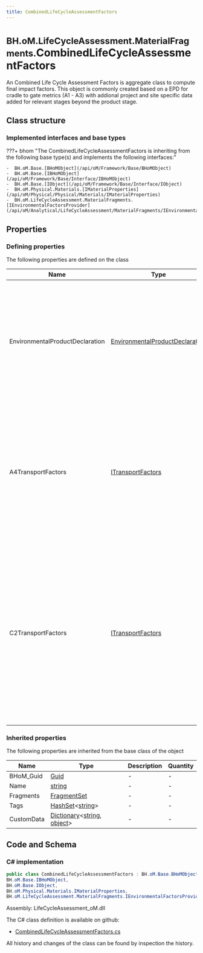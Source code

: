 ```yaml
---
title: CombinedLifeCycleAssessmentFactors
---
```


# <small>BH.oM.LifeCycleAssessment.MaterialFragments.</small>**CombinedLifeCycleAssessmentFactors**

An Combined Life Cycle Assessment Factors is aggregate class to compute final impact factors.
This object is commonly created based on a EPD for cradle to gate metrics (A1 - A3) with addional project and site specific data added for relevant stages beyond the product stage.

## Class structure

### Implemented interfaces and base types

???+ bhom "The CombinedLifeCycleAssessmentFactors is inheriting from the following base type(s) and implements the following interfaces:"

    -  BH.oM.Base.[BHoMObject](/api/oM/Framework/Base/BHoMObject)
    -  BH.oM.Base.[IBHoMObject](/api/oM/Framework/Base/Interface/IBHoMObject)
    -  BH.oM.Base.[IObject](/api/oM/Framework/Base/Interface/IObject)
    -  BH.oM.Physical.Materials.[IMaterialProperties](/api/oM/Physical/Physical/Materials/IMaterialProperties)
    -  BH.oM.LifeCycleAssessment.MaterialFragments.[IEnvironmentalFactorsProvider](/api/oM/Analytical/LifeCycleAssessment/MaterialFragments/IEnvironmentalFactorsProvider)


## Properties



### Defining properties

The following properties are defined on the class

| Name             | Type             | Description      | Quantity         |
|------------------|------------------|------------------|------------------|
| EnvironmentalProductDeclaration | [EnvironmentalProductDeclaration](/api/oM/Analytical/LifeCycleAssessment/MaterialFragments/EnvironmentalProductDeclaration) | THe Environmental Product Declaration as the basis for the life cycle assessment. Commnly outlines the metrics for A1-A3 modules, but might contain metrics beyond those modules. | - |
| A4TransportFactors | [ITransportFactors](/api/oM/Analytical/LifeCycleAssessment/MaterialFragments/Transport/ITransportFactors) | Factors for computing the emissions relating to Module A4 which captures the impacts associated with the transportation of the materials and components from the factory gate to and from the project site. | - |
| C2TransportFactors | [ITransportFactors](/api/oM/Analytical/LifeCycleAssessment/MaterialFragments/Transport/ITransportFactors) | Factors for computing the emissions relating to Module C2. Module C2 Transport impacts consists of any carbon impacts associated with the transportation of material from deconstruction and demolition to the appropriate final location, including any interim stations. | - |


### Inherited properties
The following properties are inherited from the base class of the object

| Name             | Type             | Description      | Quantity         |
|------------------|------------------|------------------|------------------|
| BHoM_Guid | [Guid](https://learn.microsoft.com/en-us/dotnet/api/System.Guid?view=netstandard-2.0) | - | - |
| Name | [string](https://learn.microsoft.com/en-us/dotnet/api/System.String?view=netstandard-2.0) | - | - |
| Fragments | [FragmentSet](/api/oM/Framework/Base/FragmentSet) | - | - |
| Tags | [HashSet](https://learn.microsoft.com/en-us/dotnet/api/System.Collections.Generic.HashSet-1?view=netstandard-2.0)&lt;[string](https://learn.microsoft.com/en-us/dotnet/api/System.String?view=netstandard-2.0)&gt; | - | - |
| CustomData | [Dictionary](https://learn.microsoft.com/en-us/dotnet/api/System.Collections.Generic.Dictionary-2?view=netstandard-2.0)&lt;[string](https://learn.microsoft.com/en-us/dotnet/api/System.String?view=netstandard-2.0), [object](https://learn.microsoft.com/en-us/dotnet/api/System.Object?view=netstandard-2.0)&gt; | - | - |


## Code and Schema

### C# implementation

``` C# title="C#"
public class CombinedLifeCycleAssessmentFactors : BH.oM.Base.BHoMObject,
BH.oM.Base.IBHoMObject,
BH.oM.Base.IObject,
BH.oM.Physical.Materials.IMaterialProperties,
BH.oM.LifeCycleAssessment.MaterialFragments.IEnvironmentalFactorsProvider
```

Assembly: LifeCycleAssessment_oM.dll

The C# class definition is available on github:

- [CombinedLifeCycleAssessmentFactors.cs](https://github.com/BHoM/BHoM/blob/develop/LifeCycleAssessment_oM/MaterialFragments\CombinedLifeCycleAssessmentFactors.cs)

All history and changes of the class can be found by inspection the history.
